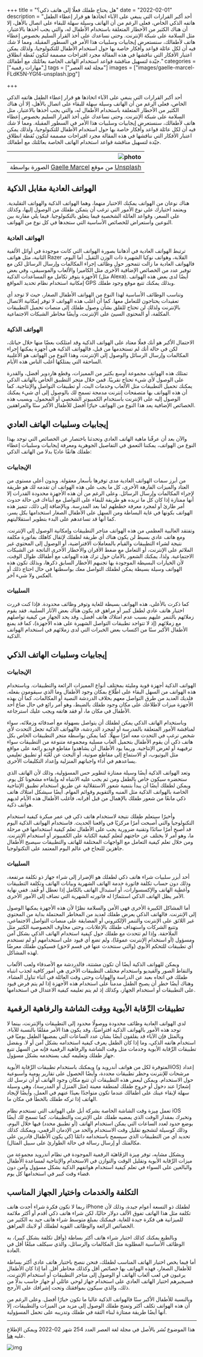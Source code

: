 +++
title = "هل يحتاج طفلك فعلًا إلى هاتف ذكي؟"
date = "2022-02-01"
description = "أحد أكبر القرارات التي ينبغي على الآباء اتخاذها هو قرار إعطاء الطفل هاتفه الذكي الخاص، فعلى الرغم من أن الهاتف وسيلة سهلة للبقاء على اتصال بالأهل، إلا أن هناك الكثير من الأخطار المتعلقة باستخدام الأطفال له، والتي يجب أخذها بالاعتبار، مثل السلامة على شبكة الإنترنت. وحتى نساعدك على أخذ القرار السليم بخصوص إعطاء هاتف لأطفالك، سنستعرض إيجابيات وسلبيات هذا الأمر في السطور المقبلة. ومما لا شك فيه أن لكل عائلة قواعد وأفكار خاصة بها حول استخدام الأطفال للتكنولوجيا، ولذلك يمكن اعتبار الأفكار التي نناقشها في هذه المقالة مجرد اقتراحات مصممة لتكون نُقطة انطلاق جيّدة لتسهيل مناقشة قواعد استخدام الهاتف الخاصة بعائلتك مع أطفالك."
categories = ["مهارات رقمية",]
tags = ["مجلة لغة العصر"]
images = ["images/gaelle-marcel-FLdK5N-YGf4-unsplash.jpg"]

+++

أحد أكبر القرارات التي ينبغي على الآباء اتخاذها هو قرار إعطاء الطفل هاتفه الذكي الخاص، فعلى الرغم من أن الهاتف وسيلة سهلة للبقاء على اتصال بالأهل، إلا أن هناك الكثير من الأخطار المتعلقة باستخدام الأطفال له، والتي يجب أخذها بالاعتبار، مثل السلامة على شبكة الإنترنت. وحتى نساعدك على أخذ القرار السليم بخصوص إعطاء هاتف لأطفالك، سنستعرض إيجابيات وسلبيات هذا الأمر في السطور المقبلة. ومما لا شك فيه أن لكل عائلة قواعد وأفكار خاصة بها حول استخدام الأطفال للتكنولوجيا، ولذلك يمكن اعتبار الأفكار التي نناقشها في هذه المقالة مجرد اقتراحات مصممة لتكون نُقطة انطلاق جيّدة لتسهيل مناقشة قواعد استخدام الهاتف الخاصة بعائلتك مع أطفالك.

|      ![photo](images/gaelle-marcel-FLdK5N-YGf4-unsplash.jpg) |
| -----------------------------------------------------------: |
| الصورة بواسطة [Gaelle Marcel](https://unsplash.com/@gaellemarcel?utm_source=unsplash&utm_medium=referral&utm_content=creditCopyText) من موقع [Unsplash](https://unsplash.com/?utm_source=unsplash&utm_medium=referral&utm_content=creditCopyText) |

##  الهواتف العادية مقابل الذكية 

هناك نوعان من الهواتف يمكنك الاختيار منهما، وهما الهواتف الذكية والهواتف التقليدية. ويعتمد اختيارك على نوع الأمور التي ترغب أن يتمكن طفلك من الوصول إليها، وكذلك على السعر، وقواعد العائلة الشخصية فيما يتعلق بالتكنولوجيا. فيما يلي مقارنة بين النوعين واستعراض للخصائص الأساسية التي ستجدها في كل نوع من الهواتف.

### الهواتف العادية

ترتبط الهواتف العادية في أذهاننا بصورة الهواتف التي كانت موجودة في أوائل الألفية الثانية، مثل هواتف Razer القلابة، وهواتف نوكيا الشهيرة ذات الوزن الثقيل. أما اليوم، فالهواتف العادية ما زالت تتمحور حول وظائف إجراء المكالمات وإرسال الرسائل لكن مع توفير عدد من الخصائص الإضافية الأخرى مثل الكاميرا والألعاب والموسيقي، وفي بعض الأجهزة يتوفر تكامل مع المساعدات الذكية (مثل Alexa). أيضًا لدى بعض هذه الهواتف إمكانية استخدام نظام تحديد المواقع GPS وبذلك يمكنك تتبع موقع وجود طفلك.

وتناسب الوظائف الأساسية لهذا النوع من الهواتف الأطفال الصغار، حيث لا توجد أي تعقيدات يحتاجون للتعامل معها. كما أن أغلب هذه الهواتف لا توفر إمكانية الاتصال بالإنترنت ولذلك لن تحتاج للقلق بشأن وصول طفلك إلى منصات تحميل التطبيقات المكلفة، أو المحتوى السيئ على الإنترنت، وأيضًا مخاطر الشبكات الاجتماعية.

### الهواتف الذكية

الاحتمال الأكبر هو أنك فعلًا معتاد على الهواتف الذكية وقد امتلكت بعضّا منها خلال حياتك، لكن في حالة أنك لم تستخدمها من قبل، فالهواتف الذكية هي أجهزة يمكنها إجراء المكالمات وإرسال الرسائل والوصول إلى الإنترنت، وهذا النوع من الهواتف هو الأغلبية الساحقة التي يمتلكها أغلب الناس هذه الأيام.

تمتلك هذه الهواتف مجموعة أوسع بكثير من المميزات، وقطع هاردوير أفضل، والقدرة على الوصول لأي شيء تحتاج تقريبًا. قمن خلال متجر التطبيق الخاص بالهاتف الذكي يمكنك تحميل التطبيقات مثل الألعاب وخدمات البث، أو تطبيقات التواصل والإنتاجية. كما أن هذه الهواتف بها متصفحات إنترنت مدمجة تسمح لك بالوصول إلى أي شيء يمكنك الوصول إليه على الإنترنت باستخدام الكمبيوتر الشخصي أو المحمول. وبسبب هذه الخصائص الإضافية يعد هذا النوع من الهواتف خيارًا أفضل للأطفال الأكبر سنًا والمراهقين.

##  إيجابيات وسلبيات الهاتف العادي 

والآن بعد أن عرفّنا ماهية الهاتف العادي وتحدثنا باختصار عن الخصائص التي توجد بهذا النوع من الهواتف، يمكننا التعمق في التفاصيل الجوهرية ومعرفة إيجابيات وسلبيات إعطاء طفلك هاتفًا عاديًا بدلا من الهاتف الذكي:

### الإيجابيات

من أبرز سمات الهواتف العادية مدى توفرها بأسعار معقولة. وبدون أعلى مستوى من العتاد والميزات الفارهة الأخرى، كل ما يجب على هذه الهواتف أن تقدمه لك هو طريقة لإجراء المكالمات وإرسال الرسائل. وعلى الرغم من أن هذه الأجهزة محدودة القدرات إلا أنها ممتازة إذا كان كل ما تريده هو طريقة للبقاء على التواصل مع أبناءك في حالة حدوث أمر طارئ أو لمجرد معرفة خططهم لما بعد المدرسة. وبالإضافة إلى ذلك، تتميز هذه الهواتف بكونها في غاية البساطة ومن السهل على الأطفال الصغار استخدامها بكل يسر، كما أنها قد تساعدهم على البدء بتطوير استقلاليتهم.

وتفتقد الغالبية العظمى من هذه الهواتف متاجر التطبيقات وإمكانية الوصول إلى الإنترنت. ومع هاتف عادي بسيط لن يكون هناك أي طريقة لطفلك لإثقال كاهلك بفاتورة مكلفة نتيجة لشراء التطبيقات والقيام بالمعاملات الافتراضية، أو الوصول إلى المحتوي غير الملائم على الإنترنت، أو التعامل مع ضغط الأقران والأخطار الأخرى الناتجة عن الشبكات الاجتماعية. ولذا، يمكنك الشعور بالأمان حول ترك هذه الهواتف مع أطفالك طوال الوقت، لأن الخيارات البسيطة الموجودة بها تجنبهم الأخطار السابق ذكرها، وبذلك تكون هذه الهواتف وسيلة بسيطة يمكن لطفلك التواصل معك بواسطتها في حال احتاج ذلك أو العكس ولا شيء آخر.

### السلبيات

كما ذكرت بالأعلى، هذه الهواتف بسيطة للغاية وتوفر وظائف محدودة. فإذا كنت قررت اختيار هاتف عادي لطفل كبير أو مراهق قد يكون هناك بعض الآثار السلبية. فقد يقوم زملائهم بالتنمر عليهم بسبب عدم امتلاك هاتف أفضل، وقد يحد الجهاز من كيفية تواصلهم مع زملائهم (إذ لا تتواجد تطبيقات التواصل الشهيرة على هذه الأجهزة)، كما قد يمنع الأطفال الأكبر سنًا من اكتساب بعض الخبرات التي لدى زملائهم في استخدام الهواتف الذكية. 

## إيجابيات وسلبيات الهاتف الذكي 

### الإيجابيات

الهواتف الذكية أجهزة قوية ومليئة بمختلف أنواع المميزات الرائعة والتطبيقات. وباستخدام هذه الهواتف من السهل البقاء على اطّلاع بمكان وجود الأطفال وما الذي سيقومون بفعله. فلديك العديد من طرق التواصل معهم بخلاف الدردشة النصية أو المكالمات، كما أن بهذه الأجهزة ميزات لاطلاعك على مكان وجود طفلك بالضبط، وهو أمر رائع في حال ضاع أحد الأطفال في مكان ما، أو فقد هاتفه ويجب عليك استرجاعه. 

وباستخدام الهاتف الذكي يمكن لطفلك أن يتواصل بسهولة مع أصدقائه وزملائه، سواء لمناقشة الأمور المتعلقة بالمدرسة أو لمجرد الدردشة، فالهواتف الذكية تجعل التحدث لأي شخص ترغب في التحدث معه أمرًا سهلًا. كما يمكن بواسطة متجر التطبيقات الخاص بكل هاتف ذكي أن يقوم الأطفال بتحميل ألعاب مسلية ومجموعة متنوعة من التطبيقات سواء ترفيهية أو لغرض الإنتاجية. وربما يود الأطفال أن يشاهدوا مقاطع فيديو رائعة على مواقع مثل اليوتيوب، أو الاستماع إلى مقاطع صوتية، أو البحث عن لُعْبَة أو تطبيق تعليمي يساعدهم في أداء واجباتهم المنزلية وإعداد التكليفات الأخرى. 

وتعد الهواتف الذكية أيضًا وسيلة ممتازة لتطوير حس المسؤولية، وذلك لأن الهاتف الذي ستحضره سيكون خاص بالطفل ومن ثم يجب عليه الانتباه له وإبقاءه مشحونا كل يوم. ويمكن لطفلك أيضًا أن يبدأ بتنمية شعور الاستقلالية عن طريق استخدام تطبيق الإنتاجية الخاصة بالهواتف الذكية مثل المنبه والتقويم وقوائم المهام. أيضًا سيشكل امتلاك هاتف ذكي مانعًا من شعور طفلك بالإهمال من قبل أقرانه، فأغلب الأطفال هذه الأيام لديهم هواتف ذكية. 

وأخيرًا سيتعلم طفلك نتيجة لاستخدام هاتف ذكي في عمر مبكرة كيفية استخدام التكنولوجيا والتي أصبحت أمرًا مركزيًا في واقعنا الحديث. فاستخدام الهواتف الذكية اليوم قد أصبح أمرًا سائدًا وتقنية ضرورية يجب على الأطفال تعلم كيفية استخدامها في مرحلة ما، وهو أمر لا يختلف عن حاجتهم لتعلم كيفية الكتابة على الكمبيوتر أو استخدام الإنترنت. ومن خلال تعلم كيفية التعامل مع الواجهات المختلفة للهاتف والتطبيقات سيصبح الأطفال جاهزين للنجاح في عالم اليوم المعتمد على التكنولوجيا. 

### السلبيات

أحد أبزر سلبيات شراء هاتف ذكي لطفلك هو الإضرار إلى شراء جهاز ذو تكلفة مرتفعة، وذلك دون حساب تكلفة فاتورة خدمة الهاتف الشهرية وبيانات الهاتف وتكلفة التطبيقات وأغطية الهاتف والإكسسوارات، أو استبدال الهاتف بالكامل إذا تعطل أو فُقد. ففي نهاية الأمر يظل الهاتف الذكي استثمارًا له فاتورته الشهرية التي تضاف إلى الأمور الأخرى.

أما المشاكل الكبيرة الأخرى فهي الأمن والسلامة نظرًا لأن هذه الأجهزة يمكنها الوصول إلى الإنترنت. فالهاتف الذكي يعرض طفلك لعديد من المخاطر المحتملة بداية من المحتوي غير اللائق على الإنترنت والتنمر الإلكتروني أو المضايقة على منصات التواصل الاجتماعي، وتتبع الشركات واستهداف طفلك بالإعلانات، وحتى مخاوف الخصوصية الكثير مثل الملاحقة. وإذا لم تتحدث مع طفلك حول كيفية استخدام الهاتف الذكي بشكل آمن ومسؤول (أو استخدام الإنترنت عمومًا)، ولم تضع أي قيود على استخدامهم أو لم تستخدم أي تطبيقات للتحكم الأبوي (والتي سنتحدث عنها في قسم لاحق) فسيكون طفلك معرضًا لهذه المشاكل.

ويمكن للهواتف الذكية أيضًا أن تكون مشتتة، فالدردشة مع الأصدقاء ولعب الألعاب والتقاط الصور والفيديو واستخدام مختلف التطبيقات الأخرى هي أمور كافية لجذب انتباه طفلك في اتجاه بعيد عن الدراسة والهوايات وحتى وقت العائلة في أثناء تناول العشاء. وهناك أيضًا خطر أن يصبح الطفل مدمناً على استخدام هذه الأجهزة إذا لم يتم فرض قيود على التطبيقات أو استخدام الجهاز، وكذلك إذ لم يتم تعليمه كيفية الاعتدال في استخدامها.

## تطبيقات الرِّقابة الأبوية ووقت الشاشة والرفاهية الرقمية 

 لدي الهواتف العادية وظائف محدودة ووصولًا محدود إلى التطبيقات والإنترنت، بينما لا توجد هذه الأمور بالهواتف الذكية افتراضيًا، وقد يكون هذا الأمر مقلقًا بالنسبة للآباء. وبالمثل فإن الآباء قد يقلقون أيضًا بشأن عدد الساعات التي يمضيها الطفل يوميًا في استخدام هاتفه الذكي، وما إذا كان الطفل يعرف كيفية استخدامه بشكل آمن أو لا. وبفضل تطبيقات الرِّقابة الأبوية وخدمات مثل وقت الشاشة والرفاهية الرقمية فإنه من السهل تتبع جهاز طفلك وتعليمه كيف يستخدمه بشكل مسؤول.

ويمكنك باستخدام تطبيقات الرِّقابة الأبوية (المتوفرة لكل من هواتف أندرويد وiOS) إعداد مرشحات للإنترنت وحظر تطبيقات محددة، وأيضًا الحصول على تقارير يومية وأسبوعية حول الاستخدام. ويمكن لبعض هذه التطبيقات أن تتبع مكان وجود الهاتف أو أن ترسل لك إشعارًا عند دخول أو خروج طفلك لمنطقة معينة (مثل المنزل أو المدرسة)، وهي وسيلة سهلة لإبقاء عينك على أطفالك عندما تكون متواجدًا بعيدًا عنهم في العمل، وأيضًا لإيجاد الهاتف إذا تركه طفلك بالخطأ في مكان ما.

تعمل مِيزة وقت الشاشة الخاصة بشركة أبل على الهواتف التي تستخدم نظام iOS وتخبرك بمقدار الوقت الذي يمضيه طفلك على الإنترنت والتطبيقات. كما تسمح لك أيضًا بوضع حدود لعدد الساعات التي يمكن استخدام الهاتف (أو تطبيق محدد) فيها خلال اليوم، وذلك كوسيلة لتشجيع تقليل وقت الاستخدام والحد من الإدمان الرقمي، ويمكنك كذلك تحديد أي من التطبيقات الذي سيسمح باستخدامه دائمًا (كي يكون الأطفال قادرين على مكالمتك أو إرسال رسالة في حالة الطوارئ على سبيل المثال).

وبشكل مشابه، توفر مِيزة الرَفَاهيَة الرقمية الموجودة في نظام أندرويد مجموعة من ميزات الرِّقابة الأبوية وتقليل الوقت والتوازن في الاستخدام والإنتاجية لمساعدة الأطفال والبالغين على السواء في تعلم كيفية استخدام هواتفهم الذكية بشكل مسؤول وآمن دون قضاء وقت كبير في استخدامها كل يوم.

## التكلفة والخدمات واختيار الجهاز المناسب

ربما لا تكون فكرة شراء أحدث هاتف iPhone لطفلك ذو التسعة أعوام جيدة، وذلك لأن تكلفة مثل هذا الهاتف تفوق الألف دولار حاليًا، لكن شراء هاتف ذكي أقدم أو أكثر ملائمة للميزانية هي فكرة جيدة للغاية. فيمكنك بمبلغ متوسط شراء هاتف جيد به الكثير من الخصائص الرائعة والوظائف القوية لطفلك أو لابنك المراهق.

وبالطبع يمكنك كذلك اختيار شراء هاتف أكثر بساطة (وأقل تكلفة بشكل كبير)، به الوظائف الأساسية المطلوبة مثل المكالمات والرسائل، والذي سيكلف مبلغًا أقل في العادة.

أما فيما يخص اختيار الهاتف المناسب لطفلك، فنحن ننصح باختيار هاتف عادي أكثر بساطة للأطفال الصغار، فهذه الهواتف بها خصائص أقل وكذلك مخاطر أقل. أما إذا كان الأطفال يرغبون في لعب ألعاب الهاتف أو الوصول إلى متاجر التطبيقات أو استخدام الإنترنت، فسيجبرهم اختيار الهاتف العادي على استخدام جهاز لوحي عائلي أو جهاز حاسب بدلًا من ذلك، والذي سيكون بموافقتك وتحت إشرافك على الأرجح.

وبالنسبة للأطفال الأكبر سنًا فالهواتف الذكية غالبا ما تكون خيارًا أفضل. وعلى الرغم من أن هذه الهواتف تكلف أكثر وتمنح طفلك الوصول إلى مزيد من الميزات والتطبيقات، إلا أنها أيضًا طريقة ممتازة لبناء الثقة في طفلك وتدريبه على تحمل المسؤولية.

---

هذا الموضوع نُشر باﻷصل في مجلة لغة العصر العدد 254 شهر 02-2022 ويمكن الإطلاع عليه [هنا](https://drive.google.com/file/d/108JQTkZsU_PoXu51_-Ul1GStqss3YGrY/view?usp=sharing).

![img](images/254-2.png)
